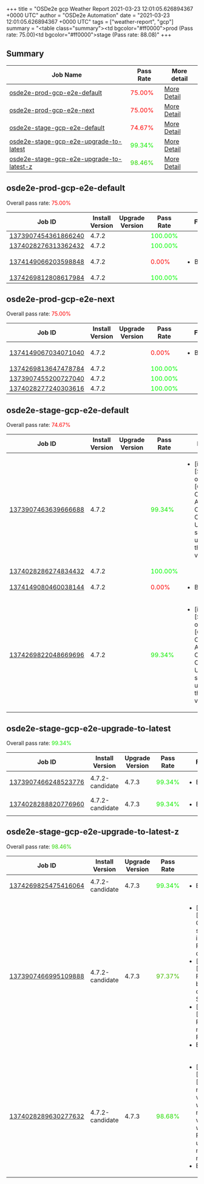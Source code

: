 +++
title = "OSDe2e gcp Weather Report 2021-03-23 12:01:05.626894367 +0000 UTC"
author = "OSDe2e Automation"
date = "2021-03-23 12:01:05.626894367 +0000 UTC"
tags = ["weather-report", "gcp"]
summary = "<table class=\"summary\"><tr><td bgcolor=\"#ff0000\"></td><td>prod (Pass rate: 75.00)</td></tr><tr><td bgcolor=\"#ff0000\"></td><td>stage (Pass rate: 88.08)</td></tr></table>"
+++
## Summary

| Job Name | Pass Rate | More detail |
|----------|-----------|-------------|
|[osde2e-prod-gcp-e2e-default](https://prow.svc.ci.openshift.org/?job=osde2e-prod-gcp-e2e-default)| <span style="color:#ff0000;">75.00%</span>|[More Detail](#osde2e-prod-gcp-e2e-default)|
|[osde2e-prod-gcp-e2e-next](https://prow.svc.ci.openshift.org/?job=osde2e-prod-gcp-e2e-next)| <span style="color:#ff0000;">75.00%</span>|[More Detail](#osde2e-prod-gcp-e2e-next)|
|[osde2e-stage-gcp-e2e-default](https://prow.svc.ci.openshift.org/?job=osde2e-stage-gcp-e2e-default)| <span style="color:#ff0000;">74.67%</span>|[More Detail](#osde2e-stage-gcp-e2e-default)|
|[osde2e-stage-gcp-e2e-upgrade-to-latest](https://prow.svc.ci.openshift.org/?job=osde2e-stage-gcp-e2e-upgrade-to-latest)| <span style="color:#11ee00;">99.34%</span>|[More Detail](#osde2e-stage-gcp-e2e-upgrade-to-latest)|
|[osde2e-stage-gcp-e2e-upgrade-to-latest-z](https://prow.svc.ci.openshift.org/?job=osde2e-stage-gcp-e2e-upgrade-to-latest-z)| <span style="color:#28d700;">98.46%</span>|[More Detail](#osde2e-stage-gcp-e2e-upgrade-to-latest-z)|



## osde2e-prod-gcp-e2e-default

Overall pass rate: <span style="color:#ff0000;">75.00%</span>

| Job ID | Install Version | Upgrade Version | Pass Rate | Failures |
|--------|-----------------|-----------------|-----------|----------|
[1373907454361866240](https://prow.ci.openshift.org/view/gs/origin-ci-test/logs/osde2e-prod-gcp-e2e-default/1373907454361866240) | 4.7.2 |  | <span style="color:#01fe00;">100.00%</span>|
[1374028276313362432](https://prow.ci.openshift.org/view/gs/origin-ci-test/logs/osde2e-prod-gcp-e2e-default/1374028276313362432) | 4.7.2 |  | <span style="color:#01fe00;">100.00%</span>|
[1374149066203598848](https://prow.ci.openshift.org/view/gs/origin-ci-test/logs/osde2e-prod-gcp-e2e-default/1374149066203598848) | 4.7.2 |  | <span style="color:#ff0000;">0.00%</span>|<ul><li>BeforeSuite</li></ul>
[1374269812808617984](https://prow.ci.openshift.org/view/gs/origin-ci-test/logs/osde2e-prod-gcp-e2e-default/1374269812808617984) | 4.7.2 |  | <span style="color:#01fe00;">100.00%</span>|



## osde2e-prod-gcp-e2e-next

Overall pass rate: <span style="color:#ff0000;">75.00%</span>

| Job ID | Install Version | Upgrade Version | Pass Rate | Failures |
|--------|-----------------|-----------------|-----------|----------|
[1374149067034071040](https://prow.ci.openshift.org/view/gs/origin-ci-test/logs/osde2e-prod-gcp-e2e-next/1374149067034071040) | 4.7.2 |  | <span style="color:#ff0000;">0.00%</span>|<ul><li>BeforeSuite</li></ul>
[1374269813647478784](https://prow.ci.openshift.org/view/gs/origin-ci-test/logs/osde2e-prod-gcp-e2e-next/1374269813647478784) | 4.7.2 |  | <span style="color:#01fe00;">100.00%</span>|
[1373907455200727040](https://prow.ci.openshift.org/view/gs/origin-ci-test/logs/osde2e-prod-gcp-e2e-next/1373907455200727040) | 4.7.2 |  | <span style="color:#01fe00;">100.00%</span>|
[1374028277240303616](https://prow.ci.openshift.org/view/gs/origin-ci-test/logs/osde2e-prod-gcp-e2e-next/1374028277240303616) | 4.7.2 |  | <span style="color:#01fe00;">100.00%</span>|



## osde2e-stage-gcp-e2e-default

Overall pass rate: <span style="color:#ff0000;">74.67%</span>

| Job ID | Install Version | Upgrade Version | Pass Rate | Failures |
|--------|-----------------|-----------------|-----------|----------|
[1373907463639666688](https://prow.ci.openshift.org/view/gs/origin-ci-test/logs/osde2e-stage-gcp-e2e-default/1373907463639666688) | 4.7.2 |  | <span style="color:#11ee00;">99.34%</span>|<ul><li>[install] [Suite: operators] [OSD] Configure AlertManager Operator Operator Upgrade should upgrade from the replaced version</li></ul>
[1374028286274834432](https://prow.ci.openshift.org/view/gs/origin-ci-test/logs/osde2e-stage-gcp-e2e-default/1374028286274834432) | 4.7.2 |  | <span style="color:#01fe00;">100.00%</span>|
[1374149080460038144](https://prow.ci.openshift.org/view/gs/origin-ci-test/logs/osde2e-stage-gcp-e2e-default/1374149080460038144) | 4.7.2 |  | <span style="color:#ff0000;">0.00%</span>|<ul><li>BeforeSuite</li></ul>
[1374269822048669696](https://prow.ci.openshift.org/view/gs/origin-ci-test/logs/osde2e-stage-gcp-e2e-default/1374269822048669696) | 4.7.2 |  | <span style="color:#11ee00;">99.34%</span>|<ul><li>[install] [Suite: operators] [OSD] Configure AlertManager Operator Operator Upgrade should upgrade from the replaced version</li></ul>



## osde2e-stage-gcp-e2e-upgrade-to-latest

Overall pass rate: <span style="color:#11ee00;">99.34%</span>

| Job ID | Install Version | Upgrade Version | Pass Rate | Failures |
|--------|-----------------|-----------------|-----------|----------|
[1373907466248523776](https://prow.ci.openshift.org/view/gs/origin-ci-test/logs/osde2e-stage-gcp-e2e-upgrade-to-latest/1373907466248523776) | 4.7.2-candidate | 4.7.3 | <span style="color:#11ee00;">99.34%</span>|<ul><li>BeforeSuite</li></ul>
[1374028288820776960](https://prow.ci.openshift.org/view/gs/origin-ci-test/logs/osde2e-stage-gcp-e2e-upgrade-to-latest/1374028288820776960) | 4.7.2-candidate | 4.7.3 | <span style="color:#11ee00;">99.34%</span>|<ul><li>BeforeSuite</li></ul>



## osde2e-stage-gcp-e2e-upgrade-to-latest-z

Overall pass rate: <span style="color:#28d700;">98.46%</span>

| Job ID | Install Version | Upgrade Version | Pass Rate | Failures |
|--------|-----------------|-----------------|-----------|----------|
[1374269825475416064](https://prow.ci.openshift.org/view/gs/origin-ci-test/logs/osde2e-stage-gcp-e2e-upgrade-to-latest-z/1374269825475416064) | 4.7.2-candidate | 4.7.3 | <span style="color:#11ee00;">99.34%</span>|<ul><li>BeforeSuite</li></ul>
[1373907466995109888](https://prow.ci.openshift.org/view/gs/origin-ci-test/logs/osde2e-stage-gcp-e2e-upgrade-to-latest-z/1373907466995109888) | 4.7.2-candidate | 4.7.3 | <span style="color:#44bb00;">97.37%</span>|<ul><li>[install] [Suite: e2e] Cluster state should include Prometheus data</li><li>[install] [Suite: e2e] Pods should be Running or Succeeded</li><li>[install] [Suite: e2e] Pods should not be Failed</li><li>BeforeSuite</li></ul>
[1374028289630277632](https://prow.ci.openshift.org/view/gs/origin-ci-test/logs/osde2e-stage-gcp-e2e-upgrade-to-latest-z/1374028289630277632) | 4.7.2-candidate | 4.7.3 | <span style="color:#22dd00;">98.68%</span>|<ul><li>[install] [Suite: e2e] [OSD] namespace validating webhook namespace validating webhook Privileged users can manage all namespaces</li><li>BeforeSuite</li></ul>



